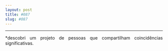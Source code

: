 ```yaml
---
layout: post
title: #087
slug: #087
---
```

---
<p class="description" style="text-align: justify;">
*descobri um projeto  de pessoas que compartilham coincidências significativas.
<br>
<br>

